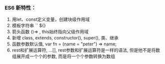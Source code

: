 ### ES6 新特性：

1. 用let、const定义变量，创建块级作用域
2. 模板字符串 `` ${}
3. 箭头函数 ()=> , this始终指向父级作用域
4. 新增 class, extends, constructor(), super(), 类、继承
5. 函数参数默认值, var fn = (name = "peter") => name;
6. rest和扩展运算符, ...[], rest参数和扩展运算符是一样的语法, 但是他不是将数组展开成一个个的参数, 而是将一个个参数转换为数组

